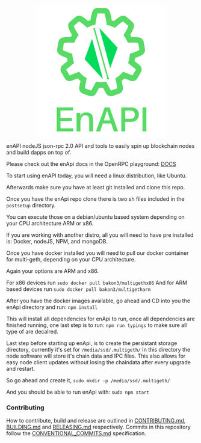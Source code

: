 <p align="center">
  <img src="https://github.com/ethernodeio/enapi/blob/dev/logo.png" width="350" title="enAPI: Supercharge your blockchan node managment">
</p>

enAPI nodeJS json-rpc 2.0 API and tools to easily spin up blockchain nodes and build dapps on top of.

Please check out the enApi docs in the OpenRPC playground: [DOCS](https://playground.open-rpc.org/?schemaUrl=https://raw.githubusercontent.com/ethernodeio/enapi/master/openrpc.json&uiSchema%5BappBar%5D%5Bui:title%5D=enApi&uiSchema%5BappBar%5D%5Bui:logoUrl%5D=https://github.com/ethernodeio/enapi/blob/dev/logo.png&uiSchema%5BappBar%5D%5Bui:input%5D=false&uiSchema%5BappBar%5D%5Bui:splitView%5D=false&uiSchema%5BappBar%5D%5Bui:darkMode%5D=true)

To start using enAPI today, you will need a linux distribution, like Ubuntu.

Afterwards make sure you have at least git installed and clone this repo.

Once you have the enApi repo clone there is two sh files included in the `postsetup` directory.

You can execute those on a debian/ubuntu based system depending on your CPU architecture ARM or x86.

If you are working with another distro, all you will need to have pre installed is: Docker, nodeJS, NPM, and mongoDB.

Once you have docker installed you will need to pull our docker container for multi-geth, depending on your CPU architecture.

Again your options are ARM and x86.

For x86 devices run `sudo docker pull bakon3/multigethx86` 
And for ARM based devices run `sudo docker pull bakon3/multigetharm`

After you have the docker images available, go ahead and CD into you the enApi directory and run: `npm install`

This will install all dependencies for enApi to run, once all dependencies are finished running, one last step is to run: `npm run typings` to make sure all type of are decalred.

Last step before starting up enApi, is to create the persistant storage directory, currently it's set for  `/media/ssd/.multigeth/` In this directory the node software will store it's chain data and IPC files.  This also allows for easy node client updates without losing the chaindata after every upgrade and restart.

So go ahead and create it, `sudo mkdir -p /media/ssd/.multigeth/`

And you should be able to run enApi with: `sudo npm start`

### Contributing

How to contribute, build and release are outlined in [CONTRIBUTING.md](CONTRIBUTING.md), [BUILDING.md](BUILDING.md) and [RELEASING.md](RELEASING.md) respectively. Commits in this repository follow the [CONVENTIONAL_COMMITS.md](CONVENTIONAL_COMMITS.md) specification.
